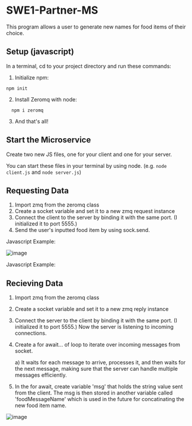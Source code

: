 # SWE1-Partner-MS
This program allows a user to generate new names for food items of their choice.

## Setup (javascript)
In a terminal, cd to your project directory and run these commands:
1) Initialize npm:
  ```
  npm init
  ```
2) Install Zeromq with node:
```
  npm i zeromq
  ```
3) And that's all!

## Start the Microservice
Create two new JS files, one for your client and one for your server. 

You can start these files in your terminal by using node. (e.g. ```node client.js``` and ```node server.js```)

## Requesting Data
1) Import zmq from the zeromq class
2) Create a socket variable and set it to a new zmq request instance 
3) Connect the client to the server by binding it with the same port. (I initialized it to port 5555.)
4) Send the user's inputted food item by using sock.send.

Javascript Example:

![image](https://github.com/user-attachments/assets/d88ab14a-1b0d-454c-aa59-bf73191ed9bb)

Javascript Example:

## Recieving Data
1) Import zmq from the zeromq class
2) Create a socket variable and set it to a new zmq reply instance 
3) Connect the server to the client by binding it with the same port. (I initialized it to port 5555.) Now the server is listening to incoming connections.
4) Create a for await... of loop to iterate over incoming messages from socket.


     a)  It waits for each message to arrive, processes it, and then waits for the next message, making sure that the server can handle multiple messages efficiently.
5) In the for await, create variable 'msg' that holds the string value sent from the client. The msg is then stored in another variable called 'foodMessageName' which is used in the future for concatinating the new food item name.

![image](https://github.com/user-attachments/assets/226deb9e-d16c-4d21-aac6-36f983e96c95)

